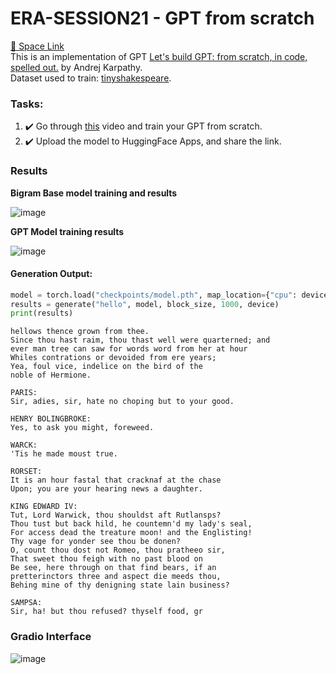 # ERA-SESSION21 - GPT from scratch
[🤗 Space Link](https://huggingface.co/spaces/RaviNaik/ERA-SESSION21) \
This is an implementation of GPT [Let's build GPT: from scratch, in code, spelled out.](https://www.youtube.com/watch?v=kCc8FmEb1nY&t=2s) by Andrej Karpathy.  
Dataset used to train: [tinyshakespeare](https://raw.githubusercontent.com/karpathy/char-rnn/master/data/tinyshakespeare/input.txt).

### Tasks:
1. :heavy_check_mark: Go through [this](https://www.youtube.com/watch?v=kCc8FmEb1nY&t=2s) video and train your GPT from scratch.
2. :heavy_check_mark: Upload the model to HuggingFace Apps, and share the link.

### Results
**Bigram Base model training and results**

![image](https://github.com/RaviNaik/ERA-SESSION21/assets/23289802/4cc02d93-98fc-4114-a4c9-8a3c249eaad3)

**GPT Model training results**

![image](https://github.com/RaviNaik/ERA-SESSION21/assets/23289802/95dcde00-bf20-4853-ad20-fa67c1046f6b)

#### Generation Output:
```python
model = torch.load("checkpoints/model.pth", map_location={"cpu": device})
results = generate("hello", model, block_size, 1000, device)
print(results)
```
```
hellows thence grown from thee.
Since thou hast raim, thou thast well were quarterned; and
ever man tree can saw for words word from her at hour
Whiles contrations or devoided from ere years;
Yea, foul vice, indelice on the bird of the
noble of Hermione.

PARIS:
Sir, adies, sir, hate no choping but to your good.

HENRY BOLINGBROKE:
Yes, to ask you might, foreweed.

WARCK:
'Tis he made moust true.

RORSET:
It is an hour fastal that cracknaf at the chase
Upon; you are your hearing news a daughter.

KING EDWARD IV:
Tut, Lord Warwick, thou shouldst aft Rutlansps?
Thou tust but back hild, he countemn'd my lady's seal,
For access dead the treature moon! and the Englisting!
Thy vage for yonder see thou be donen?
O, count thou dost not Romeo, thou pratheeo sir,
That sweet thou feigh with no past blood on
Be see, here through on that find bears, if an
pretterinctors three and aspect die meeds thou,
Behing mine of thy denigning state lain business?

SAMPSA:
Sir, ha! but thou refused? thyself food, gr
```
### Gradio Interface
![image](https://github.com/RaviNaik/ERA-SESSION21/assets/23289802/f339ec6b-17b3-4de6-bbef-14eb2b3fac84)

